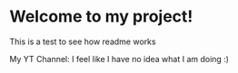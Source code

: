 # Welcome to my project!

This is a test to see how readme works

My YT Channel:
I feel like I have no idea what I am doing :)
